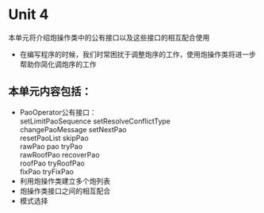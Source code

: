 # Unit 4

本单元将介绍炮操作类中的公有接口以及这些接口的相互配合使用<br>
* 在编写程序的时候，我们时常困扰于调整炮序的工作，使用炮操作类将进一步帮助你简化调炮序的工作
## 本单元内容包括：
* PaoOperator公有接口：<br>
	setLimitPaoSequence setResolveConflictType<br>
	changePaoMessage setNextPao<br>
	resetPaoList skipPao<br>
	rawPao pao tryPao <br>
	rawRoofPao recoverPao<br>
	roofPao tryRoofPao<br>
	fixPao tryFixPao<br>
* 利用炮操作类建立多个炮列表
* 炮操作类接口之间的相互配合<br>
* 模式选择

